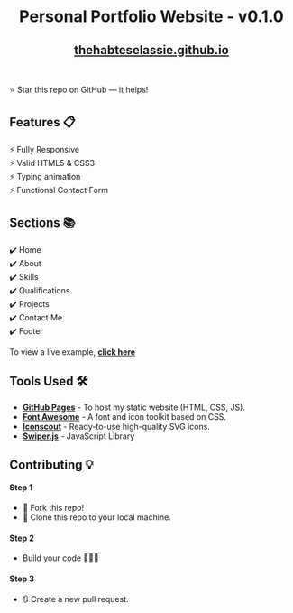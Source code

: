 <div align="center">

<h1>Personal Portfolio Website - v0.1.0</h1>

<h2>
  <a href="https://thehabteselassie.github.io/">thehabteselassie.github.io</a>
</h2>

<div align="center">
  <!--<a href="https://thehabteselassie.github.io/">
    <img alt="Mockup" src="https://user-images.githubusercontent.com/64855541/148080556-ec9d5062-1092-4bd4-ba12-82a153e32985.png" />
  </a>-->
</div>

<br/>
<!-- 
<a href="https://github.com/thepranaygupta/thepranaygupta.github.io"><img src="https://sloc.xyz/github/thepranaygupta/thepranaygupta.github.io" alt="Total lines"></a>
<a href="https://github.com/thepranaygupta/thepranaygupta.github.io"><img src="https://visitor-badge.laobi.icu/badge?page_id=thepranaygupta/thepranaygupta.github.io" alt="Number of Visitors"></a>
<a href="https://github.com/thepranaygupta/thepranaygupta.github.io/stargazers"><img src="https://img.shields.io/github/stars/thepranaygupta/thepranaygupta.github.io" alt="github stars"></a>
<a href="https://github.com/thepranaygupta/thepranaygupta.github.io/network/members"><img src="https://img.shields.io/github/forks/thepranaygupta/thepranaygupta.github.io" alt="github forks"></a>
<a href="https://thepranaygupta.github.io/"><img src="https://img.shields.io/badge/website-up-yellow" alt="website up"></a>
<a href="https://www.linkedin.com/in/thepranaygupta/"><img src="https://img.shields.io/badge/ask%20me-linkedin-1abc9c.svg" alt="linkedin"></a> -->

</div>

⭐ Star this repo on GitHub — it helps!

## Features 📋

⚡️ Fully Responsive\
⚡️ Valid HTML5 & CSS3\
⚡️ Typing animation\
⚡️ Functional Contact Form

## Sections 📚

✔️ Home\
✔️ About\
✔️ Skills \
✔️ Qualifications \
✔️ Projects\
✔️ Contact Me\
✔️ Footer

To view a live example, **[click here](https://thehabteselassie.github.io/)**

## Tools Used 🛠️

- [**GitHub Pages**](https://docs.github.com/en/pages) - To host my static website (HTML, CSS, JS).
- [**Font Awesome**](https://fontawesome.com/) - A font and icon toolkit based on CSS.
- [**Iconscout**](https://iconscout.com/unicons) - Ready-to-use high-quality SVG icons.
- [**Swiper.js**](https://swiperjs.com/) - JavaScript Library

## Contributing 💡

#### Step 1

- 🍴 Fork this repo!
- 👯 Clone this repo to your local machine.

#### Step 2

- Build your code 🔨🔨🔨

#### Step 3

- 🔃 Create a new pull request.
